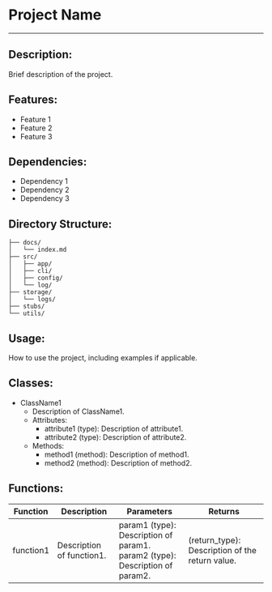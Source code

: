 
# Project Name

---

## Description:
Brief description of the project.

## Features:
- Feature 1
- Feature 2
- Feature 3

## Dependencies:
- Dependency 1
- Dependency 2
- Dependency 3

## Directory Structure:
```
├── docs/
│   └── index.md
├── src/
│   ├── app/
│   ├── cli/
│   ├── config/
│   └── log/
├── storage/
│   └── logs/
├── stubs/
└── utils/
```

## Usage:
How to use the project, including examples if applicable.

## Classes:
- ClassName1
  - Description of ClassName1.
  - Attributes:
    - attribute1 (type): Description of attribute1.
    - attribute2 (type): Description of attribute2.
  - Methods:
    - method1 (method): Description of method1.
    - method2 (method): Description of method2.

## Functions:

| Function    | Description          | Parameters                 | Returns                 |
|-------------|----------------------|----------------------------|-------------------------|
| function1   | Description of function1. | param1 (type): Description of param1.<br> param2 (type): Description of param2. | (return_type): Description of the return value. |
